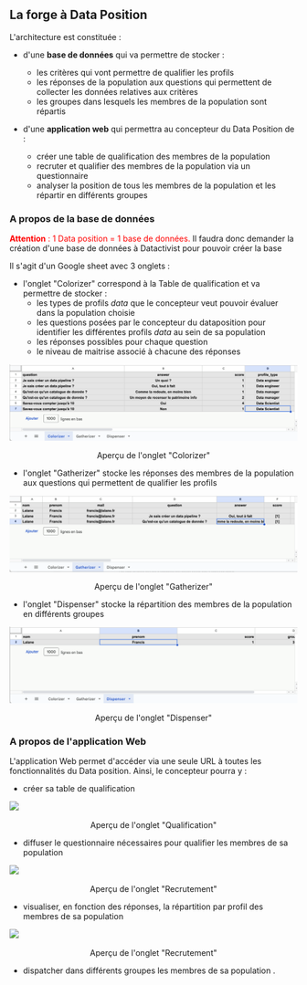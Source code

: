 ## La forge à Data Position

L'architecture est constituée : 

- d'une **base de données** qui va permettre de stocker : 

	- les critères qui vont permettre de qualifier les profils
	- les réponses de la population aux questions qui permettent de collecter les données relatives aux critères 
	- les groupes dans lesquels les membres de la population sont répartis

* d'une **application web** qui permettra au concepteur du Data Position de : 

	* créer une table de qualification des membres de la population 
	* recruter et qualifier des membres de la population via un questionnaire
	* analyser la position de tous les membres de la population et les répartir en différents groupes 

### A propos de la base de données

<p><span style="color: red;"><b>Attention</b> : 1 Data position = 1 base de données.</span> Il faudra donc demander la création d'une base de données à Datactivist pour pouvoir créer la base </p>

Il s'agit d'un Google sheet avec 3 onglets : 


- l'onglet "Colorizer" correspond à la Table de qualification et va permettre de stocker : 
	- les types de profils *data* que le concepteur veut pouvoir évaluer dans la population choisie
	- les questions posées par le concepteur du dataposition pour identifier les différentes profils *data* au sein de sa population
	- les réponses possibles pour chaque question
	- le niveau de maitrise associé à chacune des réponses 


![](media/onglet_colorizer.png)
<center>Aperçu de l'onglet "Colorizer"</center>


* l'onglet "Gatherizer" stocke les réponses des membres de la population aux questions qui permettent de qualifier les profils

![](media/onglet_gatherizer.png)
<center>Aperçu de l'onglet "Gatherizer"</center>


* l'onglet "Dispenser" stocke la répartition des membres de la population en différents groupes

![](media/onglet_dispenser.png)
<center>Aperçu de l'onglet "Dispenser"</center>

### A propos de l'application Web 

L'application Web permet d'accéder via une seule URL à toutes les fonctionnalités du Data position. Ainsi, le concepteur pourra y : 
* créer sa table de qualification

![](onglet_table_qualification.png)
<center>Aperçu de l'onglet "Qualification"</center>


* diffuser le questionnaire nécessaires pour qualifier les membres de sa population

![](onglet_recensement.png)
<center>Aperçu de l'onglet "Recrutement"</center>

* visualiser, en fonction des réponses, la répartition par profil des membres de sa population 

![](onglet_position.png)
<center>Aperçu de l'onglet "Recrutement"</center>

* dispatcher dans différents groupes les membres de sa population . 

